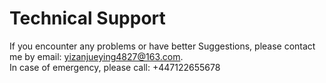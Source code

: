 # Technical Support
If you encounter any problems or have better Suggestions, please contact me by email: yizanjueying4827@163.com.  
In case of emergency, please call: +447122655678
